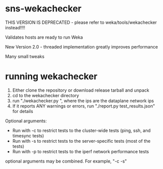 # sns-wekachecker


THIS VERSION IS DEPRECATED - please refer to weka/tools/wekachecker instead!!!!




Validates hosts are ready to run Weka


New Version 2.0 - threaded implementation greatly improves performance

Many small tweaks

# running wekachecker

1. Either clone the repository or download release tarball and unpack
2. cd to the wekachecker directory
3. run "./wekachecker.py <list of ips>", where the ips are the dataplane network ips
4. If it reports ANY warnings or errors, run "./report.py test_results.json" for details
  
Optional arguments:
  * Run with -c to restrict tests to the cluster-wide tests (ping, ssh, and timesync tests)
  * Run with -s to restrict tests to the server-specific tests (most of the tests)
  * Run with -p to restrict tests to the iperf network performance tests
  
  optional arguments may be combined.  For example, "-c -s"
  
